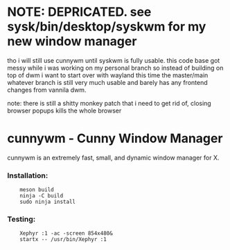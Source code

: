 # NOTE: DEPRICATED. see sysk/bin/desktop/syskwm for my new window manager
tho i will still use cunnywm until syskwm is fully usable. 
this code base got messy while i was working on my personal branch 
so instead of building on top of dwm i want to start over
with wayland this time
the master/main whatever branch is still very much usable and barely has any 
frontend changes from vannila dwm. 

note: there is still a shitty monkey patch that i need to get rid of, closing browser popups kills the whole browser 

# cunnywm - Cunny Window Manager 
cunnywm is an extremely fast, small, and dynamic window manager for X.

### Installation:
```
    meson build
    ninja -C build
    sudo ninja install
```

### Testing: 
```
    Xephyr :1 -ac -screen 854x480&
    startx -- /usr/bin/Xephyr :1
``` 
